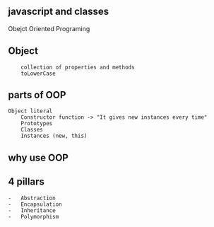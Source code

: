 ## javascript and classes

Obejct Oriented Programing 

## Object
        collection of properties and methods
        toLowerCase
        
## parts of OOP
    Object literal
        Constructor function -> "It gives new instances every time"
        Prototypes
        Classes
        Instances (new, this)


## why use OOP        



## 4 pillars
    -   Abstraction
    -   Encapsulation 
    -   Inheritance 
    -   Polymorphism